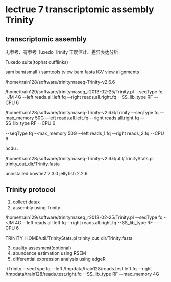 # lectrue 7 transcriptomic assembly Trinity

## transcriptomic assembly
无参考、有参考
Tuxedo Trinity
丰度估计、差异表达分析

Tuxedo suite(tophat cufflinks)

sam
bam(small )
samtools tview bam fasta
IGV view alignments

/home/train128/software/trinityrnaseq-Trinity-v2.6.6

/home/train129/software/trinityrnaseq_r2013-02-25/Trinity.pl --seqType fq --JM 4G --left reads.all.left.fq --right reads.all.right.fq --SS_lib_type RF --CPU 6

/home/train128/software/trinityrnaseq-Trinity-v2.6.6/Trinity --seqType fq --max_memory 50G --left reads.all.left.fq --right reads.all.right.fq --SS_lib_type RF --CPU 6

--seqType fq --max_memory 50G --left reads_1.fq  --right reads_2.fq --CPU 6

ncdu .

/home/train128/software/trinityrnaseq-Trinity-v2.6.6/util/TrinityStats.pl trinity_out_dir/Trinity.fasta



uninstalled
bowtie2 2.3.0
jellyfish 2.2.6


## Trinity protocol
1. collect datax
2. assembly using Trinity

/home/train129/software/trinityrnaseq_r2013-02-25/Trinity.pl --seqType fq --JM 4G --left reads.all.left.fq --right reads.all.right.fq --SS_lib_type RF --CPU 6

TRINITY_HOME/util/TrinityStats.pl trinity_out_dir/Trinity.fasta

3. quality assesment(optional)
4. abundance estimation using RSEM
5. differential expression analysis using edgeR

./Trinity --seqType fq  --left /tmpdata/train128/reads.test.left.fq --right /tmpdata/train128/reads.test.right.fq --SS_lib_type RF --max_memory 4G



